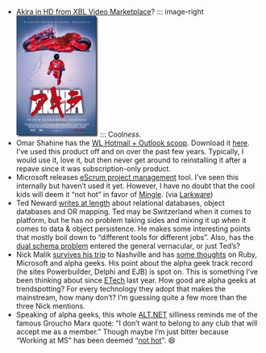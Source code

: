 -	[Akira in HD from XBL Video Marketplace](http://www.majornelson.com/archive/2007/06/12/video-marketplace-releases-for-week-of-6-11-07.aspx)?
	::: image-right
	[![akira](https://raw.githubusercontent.com/devhawk/devhawk.github.io/master/images/blog/akira_1.jpg)](http://www.imdb.com/title/tt0094625/)
	:::
    Cool*ness*.
-   Omar Shahine has the [WL Hotmail + Outlook
    scoop](http://www.shahine.com/omar/HotmailOutlookSweet.aspx).
    Download it
    [here](http://www.microsoft.com/downloads/details.aspx?FamilyID=7aad7e6a-931e-438a-950c-5e9ea66322d4&displaylang=en).
    I’ve used this product off and on over the past few years.
    Typically, I would use it, love it, but then never get around to
    reinstalling it after a repave since it was subscription-only
    product. 
-   Microsoft releases [eScrum project
    management](http://www.microsoft.com/downloads/details.aspx?familyid=55a4bde6-10a7-4c41-9938-f388c1ed15e9&displaylang=en&tm)
    tool. I’ve seen this internally but haven’t used it yet. However, I
    have no doubt that the cool kids will deem it “not hot” in favor of
    [Mingle](http://studios.thoughtworks.com/mingle-project-intelligence).
    (via [Larkware](http://www.larkware.com/dg8/TheDailyGrind1163.aspx))
-   Ted Neward [writes at
    length](http://blogs.tedneward.com/2007/06/12/The+Relational+Database+Needs+No+Defense.aspx)
    about relational databases, object databases and OR mapping. Ted may
    be Switzerland when it comes to platform, but he has *no* problem
    taking sides and mixing it up when it comes to data & object
    persistence. He makes some interesting points that mostly boil down
    to “different tools for different jobs”. Also, has the [dual schema
    problem](http://devhawk.net/2006/03/28/the-dual-schema-problem/) entered
    the general vernacular, or just Ted’s?
-   Nick Malik [survives his
    trip](http://blogs.msdn.com/nickmalik/archive/2007/06/12/showing-up-can-be-the-hardest-part.aspx)
    to Nashville and has [some
    thoughts](http://blogs.msdn.com/nickmalik/archive/2007/06/12/martin-fowler-wants-to-see-ruby-on-microsoft-to-save-the-alpha-geek.aspx)
    on Ruby, Microsoft and alpha geeks. His point about the alpha geek
    track record (he sites Powerbuilder, Delphi and EJB) is spot on.
    This is something I’ve been thinking about since
    [ETech](http://conferences.oreillynet.com/et2006/) last year. How
    good are alpha geeks at trendspotting? For every technology they
    adopt that makes the mainstream, how many don’t? I’m guessing quite
    a few more than the three Nick mentions.
-   Speaking of alpha geeks, this whole
    [ALT.NET](http://blogs.msdn.com/nickmalik/archive/2007/06/12/showing-up-can-be-the-hardest-part.aspx) silliness
    reminds me of the famous Groucho Marx quote: “I don’t want to belong
    to any club that will accept me as a member.” Though maybe I’m just
    bitter because “Working at MS” has been deemed “[not
    hot](http://weblogs.asp.net/rosherove/archive/2007/06/04/alt-net-alternative-tools-and-approaches-to-mainstream-net.aspx)”.
    :smile:


